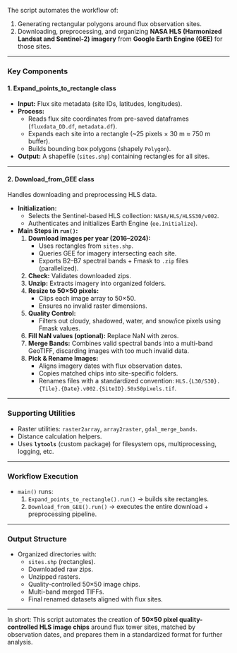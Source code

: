 The script automates the workflow of:

1. Generating rectangular polygons around flux observation sites.
2. Downloading, preprocessing, and organizing **NASA HLS (Harmonized Landsat and Sentinel-2) imagery** from **Google Earth Engine (GEE)** for those sites.

------

### **Key Components**

#### **1. Expand_points_to_rectangle class**

- **Input:** Flux site metadata (site IDs, latitudes, longitudes).
- **Process:**
  - Reads flux site coordinates from pre-saved dataframes (`fluxdata_DD.df`, `metadata.df`).
  - Expands each site into a rectangle (~25 pixels × 30 m ≈ 750 m buffer).
  - Builds bounding box polygons (shapely `Polygon`).
- **Output:** A shapefile (`sites.shp`) containing rectangles for all sites.

------

#### **2. Download_from_GEE class**

Handles downloading and preprocessing HLS data.

- **Initialization:**
  - Selects the Sentinel-based HLS collection: `NASA/HLS/HLSS30/v002`.
  - Authenticates and initializes Earth Engine (`ee.Initialize`).
- **Main Steps in `run()`:**
  1. **Download images per year (2016–2024):**
     - Uses rectangles from `sites.shp`.
     - Queries GEE for imagery intersecting each site.
     - Exports B2–B7 spectral bands + Fmask to `.zip` files (parallelized).
  2. **Check:** Validates downloaded zips.
  3. **Unzip:** Extracts imagery into organized folders.
  4. **Resize to 50×50 pixels:**
     - Clips each image array to 50×50.
     - Ensures no invalid raster dimensions.
  5. **Quality Control:**
     - Filters out cloudy, shadowed, water, and snow/ice pixels using Fmask values.
  6. **Fill NaN values (optional):** Replace NaN with zeros.
  7. **Merge Bands:** Combines valid spectral bands into a multi-band GeoTIFF, discarding images with too much invalid data.
  8. **Pick & Rename Images:**
     - Aligns imagery dates with flux observation dates.
     - Copies matched chips into site-specific folders.
     - Renames files with a standardized convention:
        `HLS.{L30/S30}.{Tile}.{Date}.v002.{SiteID}.50x50pixels.tif`.

------

### **Supporting Utilities**

- Raster utilities: `raster2array`, `array2raster`, `gdal_merge_bands`.
- Distance calculation helpers.
- Uses **`lytools`** (custom package) for filesystem ops, multiprocessing, logging, etc.

------

### **Workflow Execution**

- `main()` runs:
  1. `Expand_points_to_rectangle().run()` → builds site rectangles.
  2. `Download_from_GEE().run()` → executes the entire download + preprocessing pipeline.

------

### **Output Structure**

- Organized directories with:
  - `sites.shp` (rectangles).
  - Downloaded raw zips.
  - Unzipped rasters.
  - Quality-controlled 50×50 image chips.
  - Multi-band merged TIFFs.
  - Final renamed datasets aligned with flux sites.

------

In short:
 This script automates the creation of **50×50 pixel quality-controlled HLS image chips** around flux tower sites, matched by observation dates, and prepares them in a standardized format for further analysis.